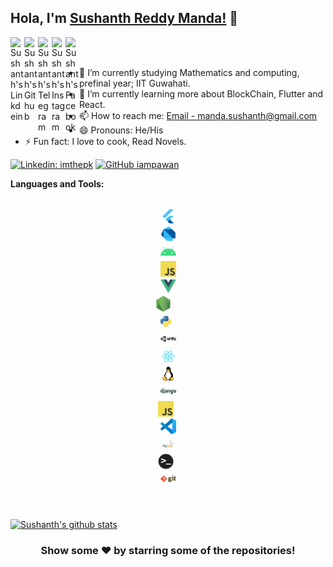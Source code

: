 <!-- ### Hi there 👋 -->

<!-- 
**SushanthReddyManda/SushanthReddyManda** is a ✨ _special_ ✨ repository because its `README.md` (this file) appears on your GitHub profile.

Here are some ideas to get you started: -->

<!-- - 🔭 I’m currently working on ...
- 🌱 I’m currently learning ...
- 👯 I’m looking to collaborate on ...
- 🤔 I’m looking for help with ...
- 💬 Ask me about ...
- 📫 How to reach me: ...
- 😄 Pronouns: ...
- ⚡ Fun fact: ... -->

## Hola, I'm [Sushanth Reddy Manda!]() 👋

<p align="left" style="display:none"> 
  <img src="https://komarev.com/ghpvc/?username=SushanthReddyManda&label=Views&color=blue&style=plastic" style="display:none" alt="sushanth" /> 
</p>

<!-- <a href="https://twitter.com/imthepk">
  <img align="left" alt="Pawan's Twitter" width="22px" src="https://cdn.jsdelivr.net/npm/simple-icons@v3/icons/twitter.svg" />
</a> -->
<a href="https://linkedin.com/in/sushanth2h">
  <img align="left" alt="Sushanth's Linkdein" width="22px" src="https://cdn.jsdelivr.net/npm/simple-icons@v3/icons/linkedin.svg" />
</a>
<a href="https://github.com/SushanthReddyManda">
  <img align="left" alt="Sushanth's Github" width="22px" src="https://cdn.jsdelivr.net/npm/simple-icons@v3/icons/github.svg" />
</a>
<a href="https://t.me/sushanth2h">
  <img align="left" alt="Sushanth's Telegram" width="22px" src="https://cdn.jsdelivr.net/npm/simple-icons@v3/icons/telegram.svg" />
</a>
<a href="https://instagram.com/_sushanth._.reddy._/">
  <img align="left" alt="Sushanth's Instagram" width="22px" src="https://cdn.jsdelivr.net/npm/simple-icons@v3/icons/instagram.svg" />
</a>
<a href="https://www.facebook.com/sushanthreddy.manda">
  <img align="left" alt="Sushanth's Facebook" width="22px" src="https://cdn.jsdelivr.net/npm/simple-icons@v3/icons/facebook.svg" />
</a>
<!-- <a href="https://www.youtube.com/mtechviral/">
  <img align="left" alt="Pawan's Youtube" width="22px" src="https://cdn.jsdelivr.net/npm/simple-icons@v3/icons/youtube.svg" />
</a> -->

<br/>
<br/>

<!-- - 👯 I’m looking to collaborate on [Youtube](https://youtube.com/mtechviral). -->
<!-- - 🤔 I’m looking for help with VelocityX documentation. -->
<!-- - 💬 Ask me about Flutter or any tech-related stuff. -->
<!-- , [Linkedin - linkedin/in/sushanth2h](https://www.linkedin.com/in/sushanth2h/) -->

- 🔭 I’m currently studying Mathematics and computing, prefinal year; IIT Guwahati.
- 🌱 I’m currently learning more about BlockChain, Flutter and React.
- 📫 How to reach me: [Email - manda.sushanth@gmail.com](mailto:manda.sushanth@gmail.com) 
- 😄 Pronouns: He/His
- ⚡ Fun fact: I love to cook, Read Novels.

<!-- [![Twitter: imthepk](https://img.shields.io/twitter/follow/imthepk?style=social)](https://twitter.com/imthepk) -->
[![Linkedin: imthepk](https://img.shields.io/badge/-SushanthReddyManda-blue?style=flat-square&logo=Linkedin&logoColor=white&link=https://www.linkedin.com/in/sushanth2h/)](https://www.linkedin.com/in/sushanth2h/)
[![GitHub iampawan](https://img.shields.io/github/followers/SushanthReddyManda?label=follow&style=social)](https://github.com/SushanthReddyManda)
<!-- [![website](https://img.shields.io/badge/PortfolioWebsite-pawan.live-2648ff?style=flat-square&logo=google-chrome)](https://pawan.live/) -->


**Languages and Tools:**  
<p align = "center">
<code>
<img height="25" style="display:inline-block" src="https://raw.githubusercontent.com/github/explore/80688e429a7d4ef2fca1e82350fe8e3517d3494d/topics/flutter/flutter.png">
<img height="25" style="display:inline-block" src="https://raw.githubusercontent.com/github/explore/80688e429a7d4ef2fca1e82350fe8e3517d3494d/topics/dart/dart.png">
<img height="25" style="display:inline-block" src="https://raw.githubusercontent.com/github/explore/80688e429a7d4ef2fca1e82350fe8e3517d3494d/topics/android/android.png">
<img height="25" style="display:inline-block" src="https://raw.githubusercontent.com/github/explore/80688e429a7d4ef2fca1e82350fe8e3517d3494d/topics/javascript/javascript.png">
<img height="25" style="display:inline-block" src="https://raw.githubusercontent.com/github/explore/80688e429a7d4ef2fca1e82350fe8e3517d3494d/topics/vue/vue.png">
<img height="25" style="display:inline-block" src="https://raw.githubusercontent.com/github/explore/80688e429a7d4ef2fca1e82350fe8e3517d3494d/topics/nodejs/nodejs.png">  
<img height="25" style="display:inline-block" src="https://raw.githubusercontent.com/github/explore/80688e429a7d4ef2fca1e82350fe8e3517d3494d/topics/python/python.png"> 
<img height="25" style="display:inline-block" src="https://raw.githubusercontent.com/github/explore/80688e429a7d4ef2fca1e82350fe8e3517d3494d/topics/unity/unity.png">
<img height="25" style="display:inline-block" src="https://raw.githubusercontent.com/github/explore/80688e429a7d4ef2fca1e82350fe8e3517d3494d/topics/react/react.png">
<img height="25" style="display:inline-block" src="https://raw.githubusercontent.com/github/explore/80688e429a7d4ef2fca1e82350fe8e3517d3494d/topics/linux/linux.png">
<img height="25" style="display:inline-block" src="https://raw.githubusercontent.com/github/explore/80688e429a7d4ef2fca1e82350fe8e3517d3494d/topics/django/django.png">
<img height="25" style="display:inline-block" src="https://raw.githubusercontent.com/github/explore/80688e429a7d4ef2fca1e82350fe8e3517d3494d/topics/javascript/javascript.png"> 
<img height="25" style="display:inline-block" src="https://raw.githubusercontent.com/github/explore/80688e429a7d4ef2fca1e82350fe8e3517d3494d/topics/visual-studio-code/visual-studio-code.png">
<img height="25" style="display:inline-block" src="https://raw.githubusercontent.com/github/explore/80688e429a7d4ef2fca1e82350fe8e3517d3494d/topics/mysql/mysql.png">
<img height="25" style="display:inline-block" src="https://raw.githubusercontent.com/github/explore/80688e429a7d4ef2fca1e82350fe8e3517d3494d/topics/terminal/terminal.png"> 
<img height="25" style="display:inline-block" src="https://raw.githubusercontent.com/github/explore/80688e429a7d4ef2fca1e82350fe8e3517d3494d/topics/git/git.png">
  </code>
</p>
<br>
  
<!-- <a href="https://github.com/SushanthReddyManda">
  <img align="center" src="https://github-readme-stats.vercel.app/api/top-langs/?username=SushanthReddyManda&theme=light&hide_langs_below=1" />
</a> -->
<a href="https://github.com/SushanthReddyManda">
 <img align="center" src="https://github-readme-stats.vercel.app/api?username=SushanthReddyManda&show_icons=true&theme=light&line_height=27" alt="Sushanth's github stats"/>
</a>
<!-- <a href="https://github.com/iampawan/FlutterExampleApps">
  <img align="center" src="https://github-readme-stats.vercel.app/api/pin/?username=SushanthReddyManda&repo=FlutterExampleApps&theme=light" />
</a>
<a href="https://github.com/iampawan/VelocityX">
 <img align="center" src="https://github-readme-stats.vercel.app/api/pin/?username=SushanthReddyManda&repo=VelocityX&theme=light" />
</a> -->

<div align="center" disable>

### Show some ❤️ by starring some of the repositories!

</div>
